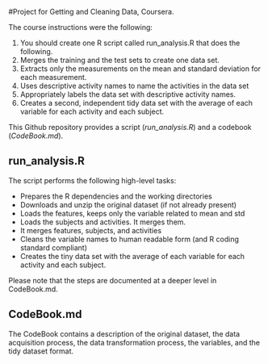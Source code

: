 #Project for Getting and Cleaning Data, Coursera.

The course instructions were the following:

 1. You should create one R script called run_analysis.R that does the following. 
 2. Merges the training and the test sets to create one data set.
 3. Extracts only the measurements on the mean and standard deviation for each measurement. 
 4. Uses descriptive activity names to name the activities in the data set
 5. Appropriately labels the data set with descriptive activity names. 
 6. Creates a second, independent tidy data set with the average of each variable for each activity and each subject. 

This Github repository provides a script (*run_analysis.R*) and a codebook (*CodeBook.md*). 

## run_analysis.R

The script performs the following high-level tasks:

- Prepares the R dependencies and the working directories
- Downloads and unzip the original dataset (if not already present)
- Loads the features, keeps only the variable related to mean and std
- Loads the subjects and activities. It merges them.
- It merges features, subjects, and activities
- Cleans the variable names to human readable form (and R coding standard compliant)
- Creates the tiny data set with the average of each variable for each activity and each subject. 

Please note that the steps are documented at a deeper level in CodeBook.md.

## CodeBook.md

The CodeBook contains a description of the original dataset, the data acquisition process, the data transformation process, the variables, and the tidy dataset format.
